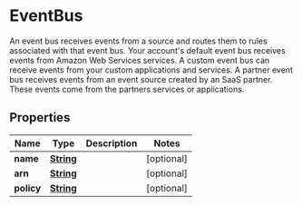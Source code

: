 

# EventBus

An event bus receives events from a source and routes them to rules associated with that event bus. Your account's default event bus receives events from Amazon Web Services services. A custom event bus can receive events from your custom applications and services. A partner event bus receives events from an event source created by an SaaS partner. These events come from the partners services or applications.

## Properties

| Name | Type | Description | Notes |
|------------ | ------------- | ------------- | -------------|
|**name** | [**String**](String.md) |  |  [optional] |
|**arn** | [**String**](String.md) |  |  [optional] |
|**policy** | [**String**](String.md) |  |  [optional] |



